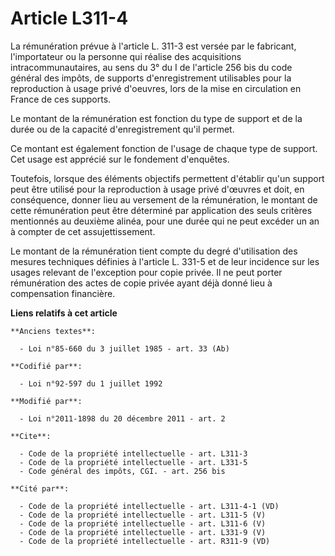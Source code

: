 # Article L311-4

La rémunération prévue à l'article L. 311-3 est versée par le fabricant, l'importateur ou la personne qui réalise des
acquisitions intracommunautaires, au sens du 3° du I de l'article 256 bis du code général des impôts, de supports
d'enregistrement utilisables pour la reproduction à usage privé d'oeuvres, lors de la mise en circulation en France de ces
supports. 

Le montant de la rémunération est fonction du type de support et de la durée ou de la capacité d'enregistrement qu'il
permet. 

Ce montant est également fonction de l'usage de chaque type de support. Cet usage est apprécié sur le fondement d'enquêtes.

Toutefois, lorsque des éléments objectifs permettent d'établir qu'un support peut être utilisé pour la reproduction à usage
privé d'œuvres et doit, en conséquence, donner lieu au versement de la rémunération, le montant de cette rémunération peut
être déterminé par application des seuls critères mentionnés au deuxième alinéa, pour une durée qui ne peut excéder un an à
compter de cet assujettissement.

Le montant de la rémunération tient compte du degré d'utilisation des mesures techniques définies à l'article L. 331-5 et de
leur incidence sur les usages relevant de l'exception pour copie privée. Il ne peut porter rémunération des actes de copie
privée ayant déjà donné lieu à compensation financière.

**Liens relatifs à cet article**

	**Anciens textes**:

	  - Loi n°85-660 du 3 juillet 1985 - art. 33 (Ab)

	**Codifié par**:

	  - Loi n°92-597 du 1 juillet 1992

	**Modifié par**:

	  - Loi n°2011-1898 du 20 décembre 2011 - art. 2

	**Cite**:

	  - Code de la propriété intellectuelle - art. L311-3
	  - Code de la propriété intellectuelle - art. L331-5
	  - Code général des impôts, CGI. - art. 256 bis

	**Cité par**:

	  - Code de la propriété intellectuelle - art. L311-4-1 (VD)
	  - Code de la propriété intellectuelle - art. L311-5 (V)
	  - Code de la propriété intellectuelle - art. L311-6 (V)
	  - Code de la propriété intellectuelle - art. L331-9 (V)
	  - Code de la propriété intellectuelle - art. R311-9 (VD)
